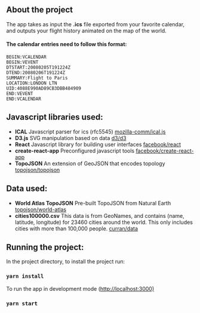 
## About the project
The app takes as input the **.ics** file exported from your favorite calendar, and outputs your flight history animated on the map of the world.

#### The calendar entries need to follow this format:
```
BEGIN:VCALENDAR
BEGIN:VEVENT
DTSTART:20080205T191224Z
DTEND:20080206T191224Z
SUMMARY:Flight to Paris
LOCATION:LONDON LTN
UID:4088E990AD89CB3DBB484909
END:VEVENT
END:VCALENDAR
```

## Javascript libraries used:
- **ICAL** Javascript parser for ics (rfc5545) [mozilla-comm/ical.js](https://github.com/mozilla-comm/ical.js)
- **D3.js** SVG manipulation based on data  [d3/d3](https://github.com/d3/d3)
- **React** Javascript library for building user interfaces  [facebook/react](https://github.com/facebook/react)
- **create-react-app** Preconfigured javascript tools [facebook/create-react-app](https://github.com/facebook/create-react-app)
- **TopoJSON** An extension of GeoJSON that encodes topology
  [topojson/topojson](https://github.com/topojson/topojson)

## Data used:
- **World Atlas TopoJSON** Pre-built TopoJSON from Natural Earth
  [topojson/world-atlas](https://github.com/topojson/world-atlas)
- **cities100000.csv** This data is from GeoNames, and contains (name, latitude, longitude) for 23460 cities around the world. This only includes cities with more than 100,000 people.
  [curran/data](https://github.com/curran/data/blob/gh-pages/geonames/cities100000.csv)


## Running the project:
In the project directory, to install the project run:
### `yarn install`

To run the app in development mode ([http://localhost:3000)](http://localhost:3000)
### `yarn start`
